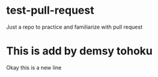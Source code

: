 # test-pull-request
Just a repo to practice and familiarize with pull request

# This is add by demsy tohoku
Okay this is a new line 
